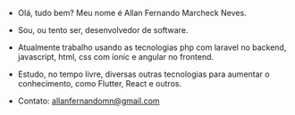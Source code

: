 - Olá, tudo bem? Meu nome é Allan Fernando Marcheck Neves. 
- Sou, ou tento ser, desenvolvedor de software.
- Atualmente trabalho usando as tecnologias php com laravel no backend, javascript, html, css com ionic e angular no frontend.
- Estudo, no tempo livre, diversas outras tecnologias para aumentar o conhecimento, como Flutter, React e outros.

- Contato: allanfernandomn@gmail.com
